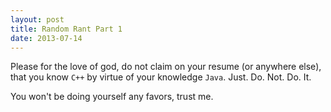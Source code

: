 ```yaml
---
layout: post
title: Random Rant Part 1
date: 2013-07-14
---
```


Please for the love of god, do not claim on your resume (or anywhere else), that
you know `C++` by virtue of your knowledge `Java`.  Just. Do. Not. Do. It.

You won't be doing yourself any favors, trust me.
